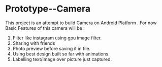 # Prototype--Camera
This project is an attempt to build Camera on Android Platform .
For now Basic Features of this camera will be :
1. Filter like instagram using gpu image filter.
2. Sharing with friends 
3. Photo preview before saving it in file.
4. Using best design built so far with animations.
5. Labelling text/image over picture just captured.
